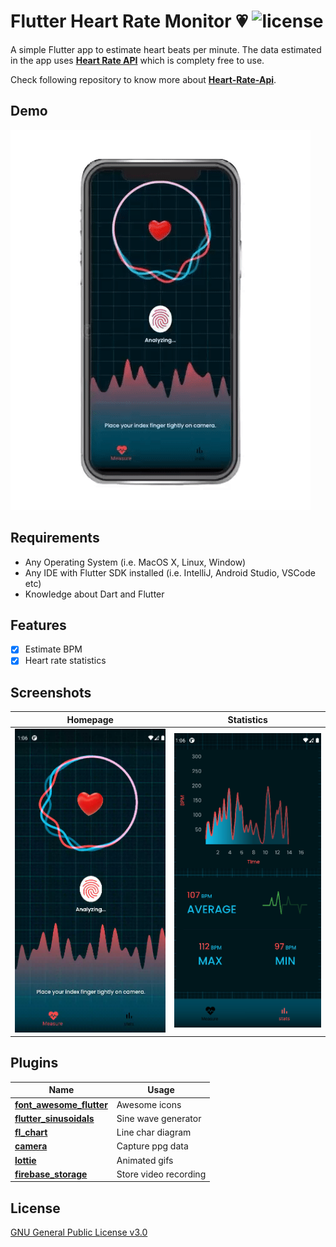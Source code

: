 # **Flutter Heart Rate Monitor :heartpulse:** ![license](https://img.shields.io/github/license/7-USH/Heart-Rate-Monitor)

A simple Flutter app to estimate heart beats per minute. The data estimated in the app uses [**Heart Rate API**](https://heart-rate-07.herokuapp.com/) which is complety free to use.

Check following repository to know more about [**Heart-Rate-Api**](https://github.com/7-USH/Heart-Rate-API).

## **Demo**
![demo](demo_gif.gif)


## **Requirements**
- Any Operating System (i.e. MacOS X, Linux, Window)
- Any IDE with Flutter SDK installed (i.e. IntelliJ, Android Studio, VSCode etc)
- Knowledge about Dart and Flutter

## **Features**

- [x] Estimate BPM
- [x] Heart rate statistics 

## **Screenshots**

Homepage | Statistics
---|---
![ss2](ss2.png) | ![ss1](ss1.png)

## **Plugins**

Name | Usage
---|---
[**font_awesome_flutter**](https://pub.dev/packages/font_awesome_flutter) | Awesome icons
[**flutter_sinusoidals**](https://pub.dev/packages/flutter_sinusoidals) | Sine wave generator
[**fl_chart**](https://pub.dev/packages/fl_chart) | Line char diagram
[**camera**](https://pub.dev/packages/camera) | Capture ppg data
[**lottie**](https://pub.dev/packages/lottie) | Animated gifs
[**firebase_storage**](https://pub.dev/packages/firebase_storage) | Store video recording

## **License**

[GNU General Public License v3.0](https://github.com/7-USH/Heart-Rate-Monitor/blob/master/LICENSE)